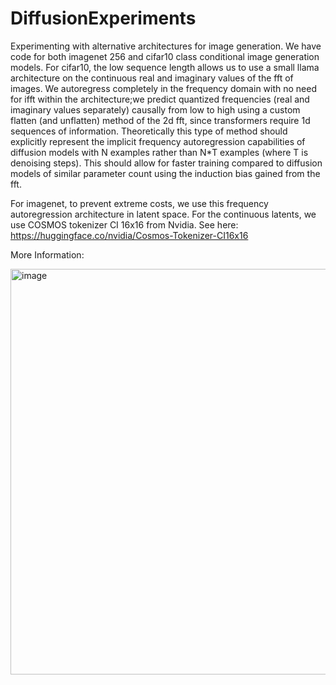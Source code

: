 # DiffusionExperiments
Experimenting with alternative architectures for image generation. We have code for both imagenet 256 and cifar10 class conditional image generation models. For cifar10, the low sequence length allows us to use a small llama architecture on the continuous real and imaginary values of the fft of images. We autoregress completely in the frequency domain with no need for ifft within the architecture;we predict quantized frequencies (real and imaginary values separately) causally from low to high using a custom flatten (and unflatten) method of the 2d fft, since transformers require 1d sequences of information. Theoretically this type of method should explicitly represent the implicit frequency autoregression capabilities of diffusion models with N examples rather than N*T examples (where T is denoising steps). This should allow for faster training compared to diffusion models of similar parameter count using the induction bias gained from the fft.

For imagenet, to prevent extreme costs, we use this frequency autoregression architecture in latent space. For the continuous latents, we use COSMOS tokenizer CI 16x16 from Nvidia. See here:
https://huggingface.co/nvidia/Cosmos-Tokenizer-CI16x16


More Information:

<img width="649" alt="image" src="https://github.com/user-attachments/assets/a906ed6c-5c44-4d92-9694-fc5e9039768a">




